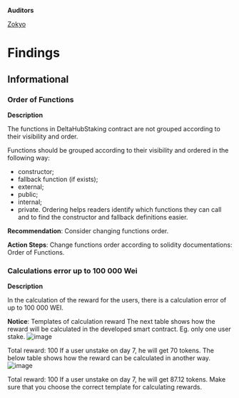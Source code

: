 **Auditors**

[Zokyo](https://x.com/zokyo_io)

# Findings


## Informational

### Order of Functions

**Description**

The functions in DeltaHubStaking contract are not grouped according to their visibility and order.

Functions should be grouped according to their visibility and ordered in the following way:
- constructor;
- fallback function (if exists);
- external;
- public;
- internal;
- private.
Ordering helps readers identify which functions they can call and to find the constructor and
fallback definitions easier.

**Recommendation**:
Consider changing functions order.

**Action Steps**:
Change functions order according to solidity documentations: Order of Functions.

### Calculations error up to 100 000 Wei

**Description**

In the calculation of the reward for the users, there is a calculation error of up to 100 000 WEI.

**Notice**:
Templates of calculation reward
The next table shows how the reward will be calculated in the developed smart contract. Eg.
only one user stake.
![image](https://github.com/user-attachments/assets/c2b6df6d-75a4-4de3-a1ce-98e9c60a64f8)

Total reward: 100
If a user unstake on day 7, he will get 70 tokens.
The below table shows how the reward can be calculated in another way.
![image](https://github.com/user-attachments/assets/b848e861-c3b7-43ec-ac1b-04bceb669662)

Total reward: 100
If a user unstake on day 7, he will get 87.12 tokens.
Make sure that you choose the correct template for calculating rewards.
